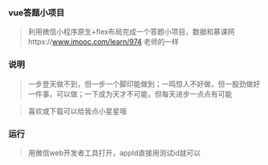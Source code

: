 ### vue答题小项目

> 利用微信小程序原生+flex布局完成一个答题小项目，数据和慕课网https://www.imooc.com/learn/974 老师的一样

### 说明

> 一步登天做不到，但一步一个脚印能做到；一鸣惊人不好做，但一股劲做好一件事，可以做；一下成为天才不可能，但每天进步一点点有可能

> 喜欢或下载可以给我点小星星哦


### 运行

> 用微信web开发者工具打开，appId直接用测试id就可以


